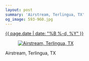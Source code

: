 ```yaml
---
layout: post
summary: 'Airstream, Terlingua, TX'
og_image: 593-960.jpg
---
```


<p>
 <time>
  <a href="/593">
   {{ page.date | date: "%B %-d, %Y" }}
  </a>
 </time>
 <a href="/593">
  <figure data-taken="12/18/2016">
   <img alt="Airstream, Terlingua, TX" sizes="(min-width: 700px) 50vw, calc(100vw - 2rem)" src="{{ site.assets_url }}/593-480.jpg" srcset="{{ site.assets_url }}/593-240.jpg 240w, {{ site.assets_url }}/593-480.jpg 480w, {{ site.assets_url }}/593-720.jpg 720w, {{ site.assets_url }}/593-960.jpg 960w"/>
  </figure>
 </a>
 <span>
  Airstream, Terlingua, TX
 </span>
</p>
